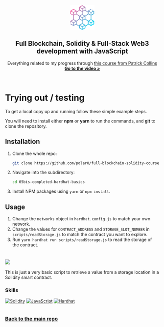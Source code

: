 <a name="readme-top"></a>

<!-- PROJECT LOGO -->
<br />
<div align="center">
  <a href="https://github.com/polar0/full-blockchain-solidity-course-js">
    <img src="../images/blockchain.png" alt="Logo" width="80" height="80">
  </a>

<h2 align="center">Full Blockchain, Solidity & Full-Stack Web3 development with JavaScript </h3>

  <p align="center">
    Everything related to my progress through <a href="https://youtu.be/gyMwXuJrbJQ">this course from Patrick Collins</a>
    <br />
    <a href="https://youtu.be/gyMwXuJrbJQ"><strong>Go to the video »</strong></a>
  </p>
</div>

<br />

# Trying out / testing

<p>To get a local copy up and running follow these simple example steps.</p>
<p>You will need to install either <strong>npm</strong> or <strong>yarn</strong> to run the commands, and <strong>git</strong> to clone the repository.</p>

## Installation

1. Clone the whole repo:
   ```sh
   git clone https://github.com/polar0/full-blockchain-solidity-course-js.git
   ```
2. Navigate into the subdirectory:
   ```sh
   cd 05bis-completed-hardhat-basics
   ```
3. Install NPM packages using `yarn` or `npm install`.

## Usage

1. Change the `networks` object in `hardhat.config.js` to match your own network.
2. Change the values for `CONTRACT_ADDRESS` and `STORAGE_SLOT_NUMBER` in `scripts/readStorage.js` to match the contract you want to explore.
3. Run `yarn hardhat run scripts/readStorage.js` to read the storage of the contract.

#

<a href="https://github.com/polar0/full-blockchain-solidity-course-js/tree/main/05bis-completed-hardhat-basics" id="mission-05"><img src="https://shields.io/badge/Mission%2005bis%20-%20Hardhat%20●%20Retrieve%20from%20Solidity%20Storage-742EC0?style=for-the-badge&logo=target" height="35" /></a>

This is just a very basic script to retrieve a value from a storage location in a Solidity smart contract.

### Skills

[![Solidity]](https://soliditylang.org/)
[![JavaScript]](https://developer.mozilla.org/fr/docs/Web/JavaScript)
[![Hardhat]](https://hardhat.org/)

#

### [Back to the main repo](https://github.com/polar0/full-blockchain-solidity-course-js)

[solidity]: https://custom-icon-badges.demolab.com/badge/Solidity-3C3C3D?style=for-the-badge&logo=solidity&logoColor=white
[javascript]: https://img.shields.io/badge/JavaScript-F7DF1E.svg?style=for-the-badge&logo=JavaScript&logoColor=black
[hardhat]: https://custom-icon-badges.demolab.com/badge/Hardhat-181A1F?style=for-the-badge&logo=hardhat
